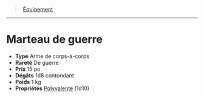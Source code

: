 ﻿> [Équipement](hd_equipment.md)

---

# Marteau de guerre

- **Type** Arme de corps-à-corps
- **Rareté** De guerre
- **Prix** 15 po
- **Dégâts** 1d8 contondant
- **Poids** 1 kg
- **Propriétés** [Polyvalente](hd_weapons_polyvalente.md) (1d10)

